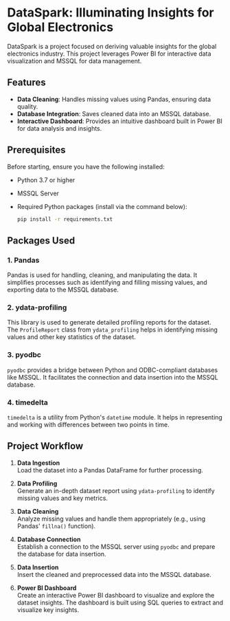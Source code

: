 # DataSpark: Illuminating Insights for Global Electronics

DataSpark is a project focused on deriving valuable insights for the global electronics industry. This project leverages Power BI for interactive data visualization and MSSQL for data management.

## Features
- **Data Cleaning**: Handles missing values using Pandas, ensuring data quality.
- **Database Integration**: Saves cleaned data into an MSSQL database.
- **Interactive Dashboard**: Provides an intuitive dashboard built in Power BI for data analysis and insights.

## Prerequisites
Before starting, ensure you have the following installed:
- Python 3.7 or higher
- MSSQL Server
- Required Python packages (install via the command below):

  ```bash
  pip install -r requirements.txt
  ```

## Packages Used

### 1. **Pandas**
Pandas is used for handling, cleaning, and manipulating the data. It simplifies processes such as identifying and filling missing values, and exporting data to the MSSQL database.

### 2. **ydata-profiling**
This library is used to generate detailed profiling reports for the dataset. The `ProfileReport` class from `ydata_profiling` helps in identifying missing values and other key statistics of the dataset.

### 3. **pyodbc**
`pyodbc` provides a bridge between Python and ODBC-compliant databases like MSSQL. It facilitates the connection and data insertion into the MSSQL database.

### 4. **timedelta**
`timedelta` is a utility from Python's `datetime` module. It helps in representing and working with differences between two points in time.

## Project Workflow

1. **Data Ingestion**  
   Load the dataset into a Pandas DataFrame for further processing.

2. **Data Profiling**  
   Generate an in-depth dataset report using `ydata-profiling` to identify missing values and key metrics.

3. **Data Cleaning**  
   Analyze missing values and handle them appropriately (e.g., using Pandas' `fillna()` function).

4. **Database Connection**  
   Establish a connection to the MSSQL server using `pyodbc` and prepare the database for data insertion.

5. **Data Insertion**  
   Insert the cleaned and preprocessed data into the MSSQL database.

6. **Power BI Dashboard**  
   Create an interactive Power BI dashboard to visualize and explore the dataset insights. The dashboard is built using SQL queries to extract and visualize key insights.
